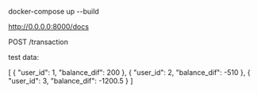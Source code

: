 docker-compose up --build

http://0.0.0.0:8000/docs

POST /transaction

test data:

[
  {
    "user_id": 1,
    "balance_dif": 200
  },
{
    "user_id": 2,
    "balance_dif": -510
  },
{
    "user_id": 3,
    "balance_dif": -1200.5
  }
]